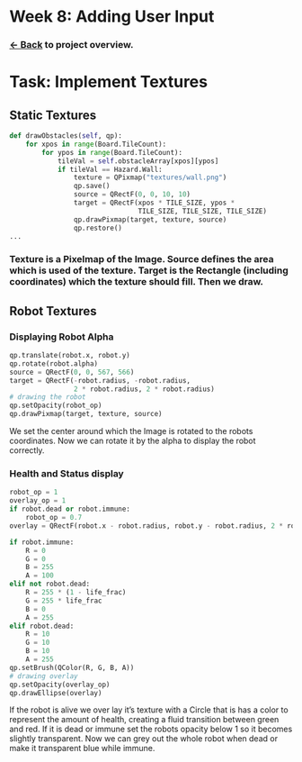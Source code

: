 # Week 8: Adding User Input

### [<- Back](/index.md) to project overview.

# Task: Implement Textures
## Static Textures
```python
def drawObstacles(self, qp):
    for xpos in range(Board.TileCount):
        for ypos in range(Board.TileCount):
            tileVal = self.obstacleArray[xpos][ypos]
            if tileVal == Hazard.Wall:
                texture = QPixmap("textures/wall.png")
                qp.save()
                source = QRectF(0, 0, 10, 10)
                target = QRectF(xpos * TILE_SIZE, ypos *
                                TILE_SIZE, TILE_SIZE, TILE_SIZE)
                qp.drawPixmap(target, texture, source)
                qp.restore()
...
```

### Texture is a Pixelmap of the Image. Source defines the area which is used of the texture. Target is the Rectangle (including coordinates) which the texture should fill. Then we draw.

## Robot Textures
### Displaying Robot Alpha
```python
qp.translate(robot.x, robot.y)
qp.rotate(robot.alpha)
source = QRectF(0, 0, 567, 566)
target = QRectF(-robot.radius, -robot.radius,
                2 * robot.radius, 2 * robot.radius)
# drawing the robot
qp.setOpacity(robot_op)
qp.drawPixmap(target, texture, source)
```
We set the center around which the Image is rotated to the robots coordinates.
Now we can rotate it by the alpha to display the robot correctly.

### Health and Status display
```python
robot_op = 1
overlay_op = 1
if robot.dead or robot.immune:
    robot_op = 0.7
overlay = QRectF(robot.x - robot.radius, robot.y - robot.radius, 2 * robot.radius, 2 * robot.radius)

if robot.immune:
    R = 0
    G = 0
    B = 255
    A = 100
elif not robot.dead:
    R = 255 * (1 - life_frac)
    G = 255 * life_frac
    B = 0
    A = 255
elif robot.dead:
    R = 10
    G = 10
    B = 10
    A = 255
qp.setBrush(QColor(R, G, B, A))
# drawing overlay
qp.setOpacity(overlay_op)
qp.drawEllipse(overlay)
```

If the robot is alive we over lay it’s texture with a Circle that is has a color to represent the amount of health, creating a fluid transition between green and red. 
If it is dead or immune set the robots opacity below 1 so it becomes slightly transparent. Now we can grey out the whole robot when dead or make it transparent blue while immune.

